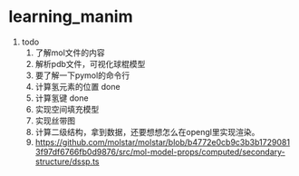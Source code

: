 # learning_manim

1. todo
   1. 了解mol文件的内容
   2. 解析pdb文件，可视化球棍模型
   3. 要了解一下pymol的命令行
   3. 计算氢元素的位置 done
   4. 计算氢键 done
   5. 实现空间填充模型
   6. 实现丝带图
   7. 计算二级结构，拿到数据，还要想想怎么在opengl里实现渲染。
   8. https://github.com/molstar/molstar/blob/b4772e0cb9c3b3b17290813f97df6766fb0d9876/src/mol-model-props/computed/secondary-structure/dssp.ts